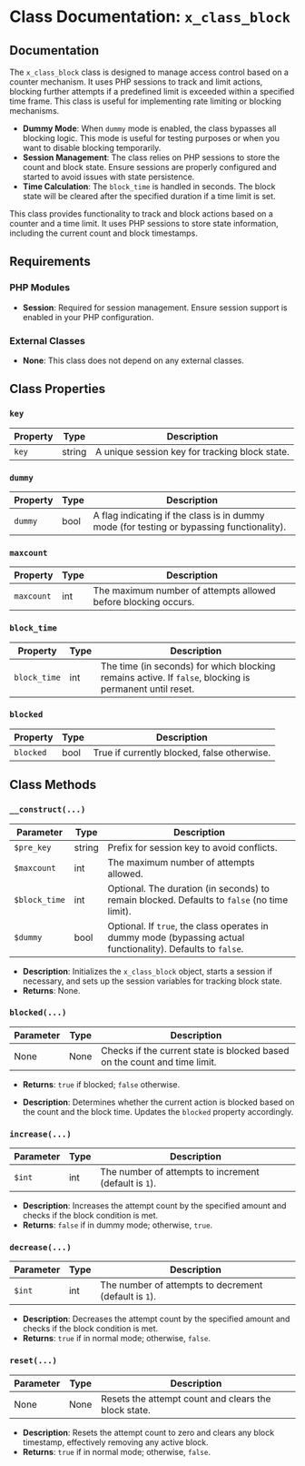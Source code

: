 # Class Documentation: `x_class_block`

## Documentation
The `x_class_block` class is designed to manage access control based on a counter mechanism. It uses PHP sessions to track and limit actions, blocking further attempts if a predefined limit is exceeded within a specified time frame. This class is useful for implementing rate limiting or blocking mechanisms.

- **Dummy Mode**: When `dummy` mode is enabled, the class bypasses all blocking logic. This mode is useful for testing purposes or when you want to disable blocking temporarily.  
- **Session Management**: The class relies on PHP sessions to store the count and block state. Ensure sessions are properly configured and started to avoid issues with state persistence.  
- **Time Calculation**: The `block_time` is handled in seconds. The block state will be cleared after the specified duration if a time limit is set.  

This class provides functionality to track and block actions based on a counter and a time limit. It uses PHP sessions to store state information, including the current count and block timestamps.


## Requirements

### PHP Modules
- **Session**: Required for session management. Ensure session support is enabled in your PHP configuration.

### External Classes
- **None**: This class does not depend on any external classes.

## Class Properties

### `key`

| Property | Type   | Description                            |
|----------|--------|----------------------------------------|
| `key`    | string | A unique session key for tracking block state. |

### `dummy`

| Property | Type   | Description                            |
|----------|--------|----------------------------------------|
| `dummy`  | bool   | A flag indicating if the class is in dummy mode (for testing or bypassing functionality). |

### `maxcount`

| Property | Type   | Description                            |
|----------|--------|----------------------------------------|
| `maxcount` | int    | The maximum number of attempts allowed before blocking occurs. |

### `block_time`

| Property | Type   | Description                            |
|----------|--------|----------------------------------------|
| `block_time` | int    | The time (in seconds) for which blocking remains active. If `false`, blocking is permanent until reset. |

### `blocked`

| Property | Type   | Description                            |
|----------|--------|----------------------------------------|
| `blocked` | bool   | True if currently blocked, false otherwise. |


## Class Methods

### `__construct(...)`

| Parameter   | Type   | Description                                 |
|-------------|--------|---------------------------------------------|
| `$pre_key`  | string | Prefix for session key to avoid conflicts.  |
| `$maxcount` | int    | The maximum number of attempts allowed.     |
| `$block_time` | int    | Optional. The duration (in seconds) to remain blocked. Defaults to `false` (no time limit). |
| `$dummy`    | bool   | Optional. If `true`, the class operates in dummy mode (bypassing actual functionality). Defaults to `false`. |

- **Description**: Initializes the `x_class_block` object, starts a session if necessary, and sets up the session variables for tracking block state.
- **Returns**: None.

### `blocked(...)`

| Parameter | Type  | Description                                 |
|-----------|-------|---------------------------------------------|
| None      | None  | Checks if the current state is blocked based on the count and time limit. |

- **Returns**: `true` if blocked; `false` otherwise.

- **Description**: Determines whether the current action is blocked based on the count and the block time. Updates the `blocked` property accordingly.

### `increase(...)`

| Parameter | Type   | Description                              |
|-----------|--------|------------------------------------------|
| `$int`    | int    | The number of attempts to increment (default is `1`). |

- **Description**: Increases the attempt count by the specified amount and checks if the block condition is met.
- **Returns**: `false` if in dummy mode; otherwise, `true`.

### `decrease(...)`

| Parameter | Type   | Description                              |
|-----------|--------|------------------------------------------|
| `$int`    | int    | The number of attempts to decrement (default is `1`). |

- **Description**: Decreases the attempt count by the specified amount and checks if the block condition is met.
- **Returns**: `true` if in normal mode; otherwise, `false`.

### `reset(...)`

| Parameter | Type  | Description                              |
|-----------|-------|------------------------------------------|
| None      | None  | Resets the attempt count and clears the block state. |

- **Description**: Resets the attempt count to zero and clears any block timestamp, effectively removing any active block.
- **Returns**: `true` if in normal mode; otherwise, `false`.


